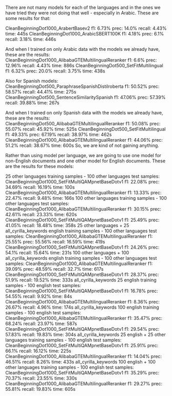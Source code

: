 There are not many models for each of the languages and in the ones we have tried they were not doing that well - especially in Arabic. These are some results for that:

CleanBeginningDot1000_ArabertBasev2 f1: 6.73% prec: 14.0% recall: 4.43% time: 445s
CleanBeginningDot1000_ArabicSBERT100K f1: 4.18% prec: 6.1% recall: 3.18% time: 446s

And when I trained on only Arabic data with the models we already have, these are the results:
CleanBeginningDot1000_AlibabaGTEMultilingualReranker f1: 6.6% prec: 12.96% recall: 4.43% time: 886s
CleanBeginningDot500_SetFitMultilingual f1: 6.32% prec: 20.0% recall: 3.75% time: 438s

Also for Spanish models:
CleanBeginningDot500_ParaphraseSpanishDistilroberta f1: 50.52% prec: 58.57% recall: 44.41% time: 275s
CleanBeginningDot500_SentenceSimilaritySpanish f1: 47.06% prec: 57.39% recall: 39.88% time: 267s

And when I trained on only Spanish data with the models we already have, these are the results:
CleanBeginningDot500_AlibabaGTEMultilingualReranker f1: 50.08% prec: 55.07% recall: 45.92% time: 525s
CleanBeginningDot500_SetFitMultilingual f1: 49.33% prec: 67.19% recall: 38.97% time: 462s
CleanBeginningDot1000_AlibabaGTEMultilingualReranker f1: 44.06% prec: 51.2% recall: 38.67% time: 600s
So, we are kind of not gaining anything.

Rather than using model per language, we are going to use one model for non-English documents and one other model for English documents. These are the results for these models:

25 other languages training samples - 100 other languages test samples:
CleanBeginningDot1000_SetFitMultiQAMpnetBaseDotv1 f1: 22.08% prec: 34.69% recall: 16.19% time: 100s
CleanBeginningDot1000_AlibabaGTEMultilingualReranker f1: 13.33% prec: 22.47% recall: 9.48% time: 166s
100 other languages training samples - 100 other languages test samples:
CleanBeginningDot1000_AlibabaGTEMultilingualReranker f1: 30.15% prec: 42.61% recall: 23.33% time: 620s
CleanBeginningDot1000_SetFitMultiQAMpnetBaseDotv1 f1: 25.49% prec: 41.05% recall: 18.48% time: 358s
25 other languages + 25 all_cyrilla_keywords english training samples - 100 other languages test samples:
CleanBeginningDot1000_AlibabaGTEMultilingualReranker f1: 25.55% prec: 55.56% recall: 16.59% time: 419s
CleanBeginningDot1000_SetFitMultiQAMpnetBaseDotv1 f1: 24.26% prec: 54.1% recall: 15.64% time: 231s
100 other languages + 100 all_cyrilla_keywords english training samples - 100 other languages test samples:
CleanBeginningDot1000_AlibabaGTEMultilingualReranker f1: 39.09% prec: 48.59% recall: 32.7% time: 617s
CleanBeginningDot1000_SetFitMultiQAMpnetBaseDotv1 f1: 28.37% prec: 51.9% recall: 19.52% time: 333s
all_cyrilla_keywords 25 english training samples - 100 english test samples:
CleanBeginningDot1000_SetFitMultiQAMpnetBaseDotv1 f1: 16.78% prec: 54.55% recall: 9.92% time: 84s
CleanBeginningDot1000_AlibabaGTEMultilingualReranker f1: 8.36% prec: 26.67% recall: 4.96% time: 174s
all_cyrilla_keywords 100 english training samples - 100 english test samples:
CleanBeginningDot1000_AlibabaGTEMultilingualReranker f1: 35.47% prec: 68.24% recall: 23.97% time: 587s
CleanBeginningDot1000_SetFitMultiQAMpnetBaseDotv1 f1: 29.54% prec: 57.83% recall: 19.83% time: 304s
all_cyrilla_keywords 25 english + 25 other languages training samples - 100 english test samples:
CleanBeginningDot1000_SetFitMultiQAMpnetBaseDotv1 f1: 25.91% prec: 66.1% recall: 16.12% time: 225s
CleanBeginningDot1000_AlibabaGTEMultilingualReranker f1: 14.04% prec: 46.51% recall: 8.26% time: 433s
all_cyrilla_keywords 100 english + 100 other languages training samples - 100 english test samples:
CleanBeginningDot1000_SetFitMultiQAMpnetBaseDotv1 f1: 35.29% prec: 70.37% recall: 23.55% time: 330s
CleanBeginningDot1000_AlibabaGTEMultilingualReranker f1: 29.27% prec: 55.81% recall: 19.83% time: 605s